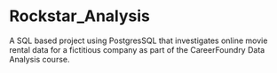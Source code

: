 # Rockstar_Analysis
A SQL based project using PostgresSQL that investigates online movie rental data for a fictitious company as part of the CareerFoundry Data Analysis course.

